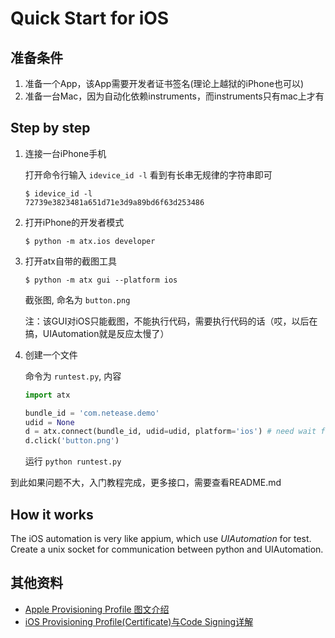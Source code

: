# Quick Start for iOS
## 准备条件

1. 准备一个App，该App需要开发者证书签名(理论上越狱的iPhone也可以)
1. 准备一台Mac，因为自动化依赖instruments，而instruments只有mac上才有

## Step by step
1. 连接一台iPhone手机

	打开命令行输入 `idevice_id -l` 看到有长串无规律的字符串即可

	```
	$ idevice_id -l
	72739e3823481a651d71e3d9a89bd6f63d253486
	```

2. 打开iPhone的开发者模式

	```
	$ python -m atx.ios developer
	```

3. 打开atx自带的截图工具

	```
	$ python -m atx gui --platform ios
	```

	截张图, 命名为 `button.png`

	注：该GUI对iOS只能截图，不能执行代码，需要执行代码的话（哎，以后在搞，UIAutomation就是反应太慢了）

4. 创建一个文件

	命令为 `runtest.py`, 内容

	```py
	import atx

	bundle_id = 'com.netease.demo'
	udid = None
	d = atx.connect(bundle_id, udid=udid, platform='ios') # need wait for nearly 10s
	d.click('button.png')
	```

	运行 `python runtest.py`

到此如果问题不大，入门教程完成，更多接口，需要查看README.md

## How it works
The iOS automation is very like appium, which use *UIAutomation* for test. Create a unix socket for communication between python and UIAutomation.

## 其他资料
- [Apple Provisioning Profile 图文介绍](http://ryantang.me/blog/2013/11/28/apple-account-3/)
- [iOS Provisioning Profile(Certificate)与Code Signing详解](http://blog.csdn.net/phunxm/article/details/42685597)